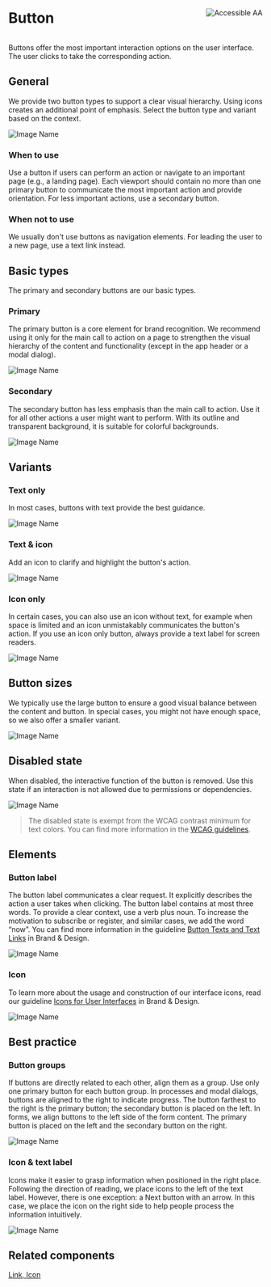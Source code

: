 <div style="display: inline-flex; align-items: center; justify-content: space-between; width: 100%;">
    <h1>Button</h1>
    <img src="assets/aa.png" alt="Accessible AA" />
</div>

Buttons offer the most important interaction options on the user interface. The user clicks to take the corresponding action.

## General

We provide two button types to support a clear visual hierarchy. Using icons creates an additional point of emphasis. Select the button type and variant based on the context.

![Image Name](assets/3_components/button/Button_BasicTypes.png)

### When to use

Use a button if users can perform an action or navigate to an important page (e.g., a landing page). Each viewport should contain no more than one primary button to communicate the most important action and provide orientation. For less important actions, use a secondary button.

### When not to use

We usually don't use buttons as navigation elements. For leading the user to a new page, use a text link instead.

## Basic types

The primary and secondary buttons are our basic types.

### Primary

The primary button is a core element for brand recognition. We recommend using it only for the main call to action on a page to strengthen the visual hierarchy of the content and functionality (except in the app header or a modal dialog).

![Image Name](assets/3_components/button/Button_Primary.png)

### Secondary

The secondary button has less emphasis than the main call to action. Use it for all other actions a user might want to perform. With its outline and transparent background, it is suitable for colorful backgrounds.

![Image Name](assets/3_components/button/Button_Secondary.png)

## Variants

### Text only

In most cases, buttons with text provide the best guidance.

![Image Name](assets/3_components/button/Button_Textonly.png)

### Text & icon

Add an icon to clarify and highlight the button's action.

![Image Name](assets/3_components/button/Button_Icon-Text.png)

### Icon only

In certain cases, you can also use an icon without text, for example when space is limited and an icon unmistakably communicates the button's action. If you use an icon only button, always provide a text label for screen readers.

![Image Name](assets/3_components/button/Button_Icon-only.png)

## Button sizes

We typically use the large button to ensure a good visual balance between the content and button. In special cases, you might not have enough space, so we also offer a smaller variant.

![Image Name](assets/3_components/button/Button_Sizes.png)

## Disabled state

When disabled, the interactive function of the button is removed. Use this state if an interaction is not allowed due to permissions or dependencies.

![Image Name](assets/3_components/button/Button_Disabled.png)

> The disabled state is exempt from the WCAG contrast minimum for text colors. You can find more information in the [WCAG guidelines](https://www.w3.org/TR/WCAG21/#contrast-minimum).

## Elements

### Button label

The button label communicates a clear request. It explicitly describes the action a user takes when clicking. The button label contains at most three words. To provide a clear context, use a verb plus noun. To increase the motivation to subscribe or register, and similar cases, we add the word “now”. You can find more information in the guideline <a href="https://www.brand-design.telekom.com/en/articles/button-texts-and-text-links/" target="_blank">Button Texts and Text Links</a> in Brand & Design.

![Image Name](assets/3_components/button/Button_Label.png)

### Icon

To learn more about the usage and construction of our interface icons, read our guideline <a href="https://www.brand-design.telekom.com/en/articles/i/icons-for-user-interfaces/" target="_blank">Icons for User Interfaces</a> in Brand & Design.

![Image Name](assets/3_components/button/Button_Icons.png)

## Best practice

### Button groups

If buttons are directly related to each other, align them as a group. Use only one primary button for each button group.
In processes and modal dialogs, buttons are aligned to the right to indicate progress. The button farthest to the right is the primary button; the secondary button is placed on the left. In forms, we align buttons to the left side of the form content. The primary button is placed on the left and the secondary button on the right.

![Image Name](assets/3_components/button/ButtonGroup_Modal.png)

### Icon & text label

Icons make it easier to grasp information when positioned in the right place. Following the direction of reading, we place icons to the left of the text label. However, there is one exception: a Next button with an arrow. In this case, we place the icon on the right side to help people process the information intuitively.

![Image Name](assets/3_components/button/Button_Icon_position.png)

## Related components

[Link, ](?path=/usage/components-link--standard)
[Icon](?path=/usage/components-icon--standard)
